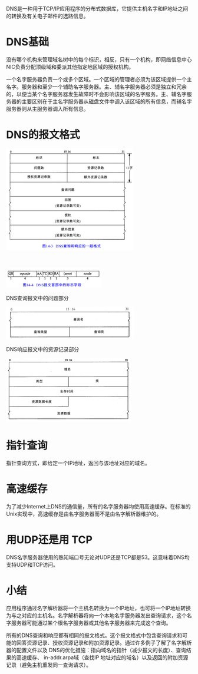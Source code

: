 DNS是一种用于TCP/IP应用程序的分布式数据库，它提供主机名字和IP地址之间的转换及有关电子邮件的选路信息。

# DNS基础

没有哪个机构来管理域名树中的每个标识，相反，只有一个机构，即网络信息中心NIC负责分配顶级域和委派其他指定地区域的授权机构。

一个名字服务器负责一个或多个区域。一个区域的管理者必须为该区域提供一个主名字。服务器和至少一个辅助名字服务器。主、辅名字服务器必须是独立和冗余的，以便当某个名字服务器发生故障时不会影响该区域的名字服务。主、辅名字服务器的主要区别在于主名字服务器从磁盘文件中调入该区域的所有信息，而辅名字服务器则从主服务器调入所有信息。

# DNS的报文格式

![graphic](img/chap14/img0.png)

 

![graphic](img/chap14/img1.png)

DNS查询报文中的问题部分

![graphic](img/chap14/img2.png)

DNS响应报文中的资源记录部分

![graphic](img/chap14/img3.png)

# 指针查询

指针查询方式，即给定一个IP地址，返回与该地址对应的域名。

# 高速缓存

为了减少Internet上DNS的通信量，所有的名字服务器均使用高速缓存。在标准的Unix实现中，高速缓存是由名字服务器而不是由名字解析器维护的。

# 用UDP还是用 TCP

DNS名字服务器使用的熟知端口号无论对UDP还是TCP都是53。这意味着DNS均支持UDP和TCP访问。

# 小结

应用程序通过名字解析器将一个主机名转换为一个IP地址，也可将一个IP地址转换为与之对应的主机名。名字解析器将向一个本地名字服务器发出查询请求，这个名字服务器可能通过某个根名字服务器或其他名字服务器来完成这个查询。

所有的DNS查询和响应都有相同的报文格式。这个报文格式中包含查询请求和可能的回答资源记录、授权资源记录和附加资源记录。通过许多例子了解了名字解析器的配置文件以及 DNS的优化措施：指向域名的指针（减少报文的长度）、查询结果的高速缓存、 in-addr.arpa域（查找IP 地址对应的域名）以及返回的附加资源记录（避免主机重发同一查询请求）。